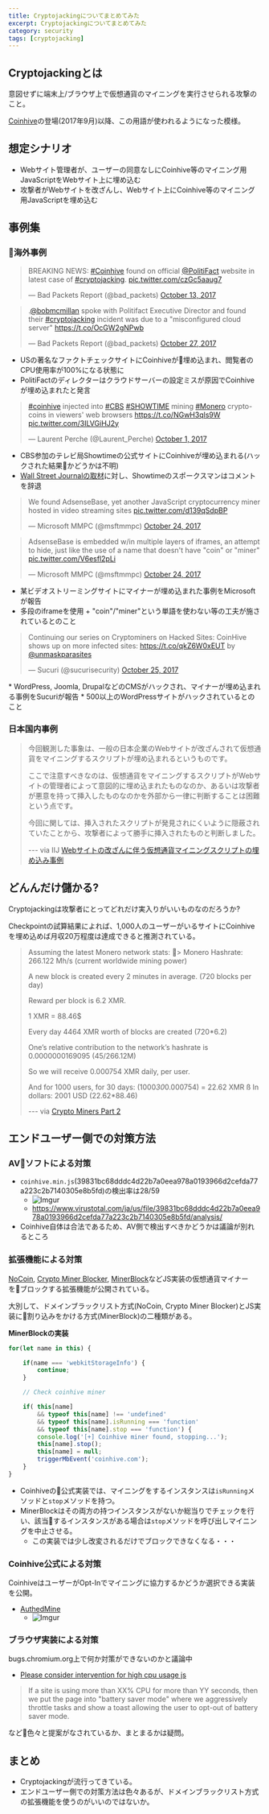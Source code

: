 ```yaml
---
title: Cryptojackingについてまとめてみた
excerpt: Cryptojackingについてまとめてみた
category: security
tags: [cryptojacking]
---
```


## Cryptojackingとは
意図せずに端末上/ブラウザ上で仮想通貨のマイニングを実行させられる攻撃のこと。

[Coinhive](https://coinhive.com/)の登場(2017年9月)以降、この用語が使われるようになった模様。

## 想定シナリオ
* Webサイト管理者が、ユーザーの同意なしにCoinhive等のマイニング用JavaScriptをWebサイト上に埋め込む
* 攻撃者がWebサイトを改ざんし、Webサイト上にCoinhive等のマイニング用JavaScriptを埋め込む

## 事例集

### 海外事例

<blockquote class="twitter-tweet" data-lang="en"><p lang="en" dir="ltr">BREAKING NEWS: <a href="https://twitter.com/hashtag/Coinhive?src=hash&amp;ref_src=twsrc%5Etfw">#Coinhive</a> found on official <a href="https://twitter.com/PolitiFact?ref_src=twsrc%5Etfw">@PolitiFact</a> website in latest case of <a href="https://twitter.com/hashtag/cryptojacking?src=hash&amp;ref_src=twsrc%5Etfw">#cryptojacking</a>. <a href="https://t.co/czGc5aaug7">pic.twitter.com/czGc5aaug7</a></p>&mdash; Bad Packets Report (@bad_packets) <a href="https://twitter.com/bad_packets/status/918886823455113216?ref_src=twsrc%5Etfw">October 13, 2017</a></blockquote>
<script async src="https://platform.twitter.com/widgets.js" charset="utf-8"></script>
<blockquote class="twitter-tweet" data-lang="en"><p lang="en" dir="ltr">.<a href="https://twitter.com/bobmcmillan?ref_src=twsrc%5Etfw">@bobmcmillan</a> spoke with Politifact Executive Director and found their <a href="https://twitter.com/hashtag/cryptojacking?src=hash&amp;ref_src=twsrc%5Etfw">#cryptojacking</a> incident was due to a &quot;misconfigured cloud server&quot; <a href="https://t.co/OcGW2gNPwb">https://t.co/OcGW2gNPwb</a></p>&mdash; Bad Packets Report (@bad_packets) <a href="https://twitter.com/bad_packets/status/924010623465275392?ref_src=twsrc%5Etfw">October 27, 2017</a></blockquote>
<script async src="https://platform.twitter.com/widgets.js" charset="utf-8"></script>

* USの著名なファクトチェックサイトにCoinhiveが埋め込まれ、閲覧者のCPU使用率が100%になる状態に
* PolitiFactのディレクターはクラウドサーバーの設定ミスが原因でCoinhiveが埋め込まれたと発言

<blockquote class="twitter-tweet" data-lang="en"><p lang="en" dir="ltr"><a href="https://twitter.com/hashtag/coinhive?src=hash&amp;ref_src=twsrc%5Etfw">#coinhive</a> injected into <a href="https://twitter.com/hashtag/CBS?src=hash&amp;ref_src=twsrc%5Etfw">#CBS</a> <a href="https://twitter.com/hashtag/SHOWTIME?src=hash&amp;ref_src=twsrc%5Etfw">#SHOWTIME</a>  mining <a href="https://twitter.com/hashtag/Monero?src=hash&amp;ref_src=twsrc%5Etfw">#Monero</a> crypto-coins in viewers&#39; web browsers <a href="https://t.co/NGwH3qls9W">https://t.co/NGwH3qls9W</a> <a href="https://t.co/3ILVGiHJ2y">pic.twitter.com/3ILVGiHJ2y</a></p>&mdash; Laurent Perche (@Laurent_Perche) <a href="https://twitter.com/Laurent_Perche/status/914551244068413441?ref_src=twsrc%5Etfw">October 1, 2017</a></blockquote>
<script async src="https://platform.twitter.com/widgets.js" charset="utf-8"></script>

* CBS参加のテレビ局Showtimeの公式サイトにCoinhiveが埋め込まれる(ハックされた結果かどうかは不明)
* [Wall Street Journalの取材](https://www.wsj.com/articles/hackers-latest-move-using-your-computer-to-mine-bitcoin-1509102002?mod=e2tw)に対し、Showtimeのスポークスマンはコメントを辞退

<blockquote class="twitter-tweet" data-lang="en"><p lang="en" dir="ltr">We found AdsenseBase, yet another JavaScript cryptocurrency miner hosted in video streaming sites <a href="https://t.co/d139qSdpBP">pic.twitter.com/d139qSdpBP</a></p>&mdash; Microsoft MMPC (@msftmmpc) <a href="https://twitter.com/msftmmpc/status/922728149015826432?ref_src=twsrc%5Etfw">October 24, 2017</a></blockquote>
<script async src="https://platform.twitter.com/widgets.js" charset="utf-8"></script>

<blockquote class="twitter-tweet" data-lang="en"><p lang="en" dir="ltr">AdsenseBase is embedded w/in multiple layers of iframes, an attempt to hide, just like the use of a name that doesn&#39;t have &quot;coin&quot; or &quot;miner&quot; <a href="https://t.co/V6esfl2pLi">pic.twitter.com/V6esfl2pLi</a></p>&mdash; Microsoft MMPC (@msftmmpc) <a href="https://twitter.com/msftmmpc/status/922728879088746497?ref_src=twsrc%5Etfw">October 24, 2017</a></blockquote>
<script async src="https://platform.twitter.com/widgets.js" charset="utf-8"></script>

* 某ビデオストリーミングサイトにマイナーが埋め込まれた事例をMicrosoftが報告
* 多段のiframeを使用 + "coin"/"miner"という単語を使わない等の工夫が施されているとのこと

<blockquote class="twitter-tweet" data-lang="en"><p lang="en" dir="ltr">Continuing our series on Cryptominers on Hacked Sites: CoinHive shows up on more infected sites: <a href="https://t.co/qkZ6W0xEUT">https://t.co/qkZ6W0xEUT</a> by <a href="https://twitter.com/unmaskparasites?ref_src=twsrc%5Etfw">@unmaskparasites</a></p>&mdash; Sucuri (@sucurisecurity) <a href="https://twitter.com/sucurisecurity/status/923279877314408450?ref_src=twsrc%5Etfw">October 25, 2017</a></blockquote>
<script async src="https://platform.twitter.com/widgets.js" charset="utf-8"></script>
* WordPress, Joomla, DrupalなどのCMSがハックされ、マイナーが埋め込まれる事例をSucuriが報告
* 500以上のWordPressサイトがハックされているとのこと

### 日本国内事例

> 今回観測した事象は、一般の日本企業のWebサイトが改ざんされて仮想通貨をマイニングするスクリプトが埋め込まれるというものです。
>
> ここで注意すべきなのは、仮想通貨をマイニングするスクリプトがWebサイトの管理者によって意図的に埋め込まれたものなのか、あるいは攻撃者が悪意を持って挿入したものなのかを外部から一律に判断することは困難という点です。
>
> 今回に関しては、挿入されたスクリプトが発見されにくいように隠蔽されていたことから、攻撃者によって勝手に挿入されたものと判断しました。
>
> --- via IIJ [Webサイトの改ざんに伴う仮想通貨マイニングスクリプトの埋め込み事例](https://wizsafe.iij.ad.jp/2017/10/94/)

## どんんだけ儲かる?

Cryptojackingは攻撃者にとってどれだけ実入りがいいものなのだろうか?

Checkpointの試算結果によれば、1,000人のユーザーがいるサイトにCoinhiveを埋め込めば月収20万程度は達成できると推測されている。

> Assuming the latest Monero network stats:
>
> Monero Hashrate: 266.122 Mh/s (current worldwide mining power)
>
> A new block is created every 2 minutes in average. (720 blocks per day)
>
> Reward per block is 6.2 XMR.
>
> 1 XMR = 88.46$
>
> Every day 4464 XMR worth of blocks are created (720*6.2)
>
> One’s relative contribution to the network’s hashrate is 0.0000000169095 (45/266.12M)
>
> So we will receive 0.000754 XMR daily, per user.
>
> And for 1000 users, for 30 days: (1000*30*0.000754) = 22.62 XMR
>ß
> In dollars: 2001 USD    (22.62*88.46)
>
> --- via [Crypto Miners Part 2](https://blog.checkpoint.com/2017/10/23/crypto-miners-part-2/)

## エンドユーザー側での対策方法

### AVソフトによる対策

* `coinhive.min.js`(39831bc68dddc4d22b7a0eea978a0193966d2cefda77a223c2b7140305e8b5fd)の検出率は28/59
  * ![Imgur](https://i.imgur.com/H5bO2OQ.png)
  * https://www.virustotal.com/ja/us/file/39831bc68dddc4d22b7a0eea978a0193966d2cefda77a223c2b7140305e8b5fd/analysis/
* Coinhive自体は合法であるため、AV側で検出すべきかどうかは議論が別れるところ

### 拡張機能による対策

[NoCoin](https://github.com/keraf/NoCoin), [Crypto Miner Blocker](https://github.com/lesander/crypto-miner-blocker), [MinerBlock](https://github.com/xd4rker/MinerBlock)などJS実装の仮想通貨マイナーをブロックする拡張機能が公開されている。

大別して、ドメインブラックリスト方式(NoCoin, Crypto Miner Blocker)とJS実装に割り込みをかける方式(MinerBlock)の二種類がある。

**MinerBlockの実装**
```js
for(let name in this) {

	if(name === 'webkitStorageInfo') {
		continue;
	}

	// Check coinhive miner

	if(	this[name]
		&& typeof this[name] !== 'undefined'
		&& typeof this[name].isRunning === 'function'
		&& typeof this[name].stop === 'function') {
		console.log('[+] Coinhive miner found, stopping...');
		this[name].stop();
		this[name] = null;
		triggerMbEvent('coinhive.com');
	}
}
```
* Coinhiveの公式実装では、マイニングをするインスタンスは`isRunning`メソッドと`stop`メソッドを持つ。
* MinerBlockはその両方の持つインスタンスがないか総当りでチェックを行い、該当するインスタンスがある場合は`stop`メソッドを呼び出しマイニングを中止させる。
  * この実装では少し改変されるだけでブロックできなくなる・・・

### Coinhive公式による対策

CoinhiveはユーザーがOpt-Inでマイニングに協力するかどうか選択できる実装を公開。
* [AuthedMine](https://coinhive.com/documentation/authedmine)
  * ![Imgur](https://i.imgur.com/Jekk03c.png)

### ブラウザ実装による対策

bugs.chromium.org上で何か対策ができないのかと議論中
* [Please consider intervention for high cpu usage js](https://bugs.chromium.org/p/chromium/issues/detail?id=766068)

> If a site is using more than XX% CPU for more than YY seconds, then we put the page into "battery saver mode" where we aggressively throttle tasks and show a toast allowing the user to opt-out of battery saver mode.

など色々と提案がなされているか、まとまるかは疑問。

## まとめ

* Cryptojackingが流行ってきている。
* エンドユーザー側での対策方法は色々あるが、ドメインブラックリスト方式の拡張機能を使うのがいいのではないか。


